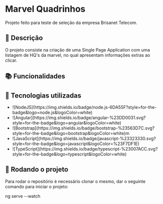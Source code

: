 # Marvel Quadrinhos

Projeto feito para teste de seleção da empresa Brisanet Telecom.

## 📝 Descrição

O projeto consiste na criação de uma Single Page Application com uma listagem de HQ's da marvel, no qual apresentam informações extras ao clicar.

## 📚 Funcionalidades

## 🔧 Tecnologias utilizadas

<ul>
  <li>![NodeJS](https://img.shields.io/badge/node.js-6DA55F?style=for-the-badge&logo=node.js&logoColor=white)</li>
  <li>![Angular](https://img.shields.io/badge/angular-%23DD0031.svg?style=for-the-badge&logo=angular&logoColor=white)</li>
  <li>![Bootstrap](https://img.shields.io/badge/bootstrap-%23563D7C.svg?style=for-the-badge&logo=bootstrap&logoColor=white)m</li>
  <li>![JavaScript](https://img.shields.io/badge/javascript-%23323330.svg?style=for-the-badge&logo=javascript&logoColor=%23F7DF1E)</li>
  <li>![TypeScript](https://img.shields.io/badge/typescript-%23007ACC.svg?style=for-the-badge&logo=typescript&logoColor=white)</li>
</ul>






## 🚀 Rodando o projeto

Para rodar o repositório é necessário clonar o mesmo, dar o seguinte comando para iniciar o projeto:

ng serve --watch

